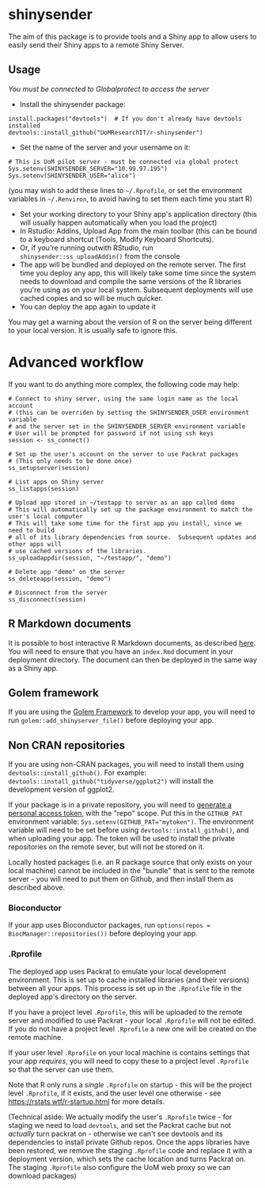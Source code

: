 # shinysender

<!-- badges: start -->

<!-- badges: end -->

The aim of this package is to provide tools and a Shiny app to allow users to easily send their Shiny apps to a remote Shiny Server.

## Usage

*You must be connected to Globalprotect to access the server*

* Install the shinysender package:
```{r}
install.packages("devtools")  # If you don't already have devtools installed
devtools::install_github("UoMResearchIT/r-shinysender")

```

* Set the name of the server and your username on it:

```{r}
# This is UoM pilot server - must be connected via global protect
Sys.setenv(SHINYSENDER_SERVER="10.99.97.195")  
Sys.setenv(SHINYSENDER_USER="alice")
```

(you may wish to add these lines to `~/.Rprofile`, or set the environment variables
in `~/.Renviron`, to avoid having to set them each time you start R)


* Set your working directory to your Shiny app's application directory (this will usually happen automatically when
you load the project)
* In Rstudio: Addins, Upload App from the main toolbar (this can be bound to a keyboard shortcut (Tools, Modify Keyboard Shortcuts).
* Or, if you're running outwith RStudio, run `shinysender::ss_uploadAddin()` from the console
* The app will be bundled and deployed on the remote server.  The first time you deploy any app, this will likely take some time
since the system needs to download and compile the same versions of the R libraries you're using as on your local system. Subsequent
deployments will use cached copies and so will be much quicker.
* You can deploy the app again to update it

You may get a warning about the version of R on the server being different to your
local version.  It is usually safe to ignore this.

# Advanced workflow

If you want to do anything more complex, the following code may help:

```{r}
# Connect to shiny server, using the same login name as the local account
# (this can be overriden by setting the SHINYSENDER_USER environment variable
# and the server set in the SHINYSENDER_SERVER environment variable
# User will be prompted for password if not using ssh keys
session <- ss_connect()

# Set up the user's account on the server to use Packrat packages
# (This only needs to be done once)
ss_setupserver(session)

# List apps on Shiny server
ss_listapps(session)

# Upload app stored in ~/testapp to server as an app called demo
# This will automatically set up the package environment to match the user's local computer
# This will take some time for the first app you install, since we need to build
# all of its library dependencies from source.  Subsequent updates and other apps will
# use cached versions of the libraries.
ss_uploadappdir(session, "~/testapp/", "demo")

# Delete app "demo" on the server
ss_deleteapp(session, "demo")

# Disconnect from the server
ss_disconnect(session)
```


## R Markdown documents

It is possible to host interactive R Markdown documents, as described [here](https://bookdown.org/yihui/rmarkdown/shiny-documents.html). You will need to ensure that you have an `index.Rmd` document in your deployment directory. The document can then be deployed in the same way as a Shiny app.

## Golem framework

If you are using the [Golem Framework](https://github.com/ThinkR-open/golem) to develop your app, you will need to run
`golem::add_shinyserver_file()` before deploying your app.

## Non CRAN repositories

If you are using non-CRAN packages, you will need to install them using `devtools::install_github()`. For example: `devtools::install_github("tidyverse/ggplot2")` will install the development version of ggplot2.

If your package is in a private repository, you will need to [generate a personal access token](https://github.com/settings/tokens), with the "repo" scope. Put this in the `GITHUB_PAT` environment variable: `Sys.setenv(GITHUB_PAT="mytoken")`. The environment variable will need to be set before using `devtools::install_github()`, and when uploading your app. The token will be used to install the private repositories on the remote sever, but will not be stored on it.

Locally hosted packages (i.e. an R package source that only exists on your local machine) cannot be included in the "bundle" that is sent to the remote server - you will need to put them on Github, and then install them as described above.

### Bioconductor

If your app uses Bioconductor packages, run `options(repos = BiocManager::repositories())` before deploying your app. 

### .Rprofile

The deployed app uses Packrat to emulate your local development environment. This is set up to cache installed libraries (and their versions) between all your apps. This process is set up in the `.Rprofile` file in the deployed app's directory on the server.

If you have a project level `.Rprofile`, this will be uploaded to the remote server and modified to use Packrat - your local `.Rprofile` will not be edited. If you do not have a project level `.Rprofile` a new one will be created on the remote machine.

If your user level `.Rprofile` on your local machine is contains settings that your app *requires*, you will need to copy these to a project level `.Rprofile` so that the server can use them.

Note that R only runs a *single* `.Rprofile` on startup - this will be the project level `.Rprofile`, if it exists, and the user level one otherwise - see <https://rstats.wtf/r-startup.html> for more details.

(Technical aside:  We actually modify the user's `.Rprofile` twice - for staging we need to load `devtools`, and set the Packrat cache
but not _actually_ turn packrat on - otherwise we can't see devtools and its dependencies to install private Github repos.  Once the apps
libraries have been restored, we remove the staging `.Rprofile` code and replace it with a deployment version, which 
sets the cache location and turns Packrat on.  The staging `.Rprofile` also configure the UoM web proxy so we can download packages)

